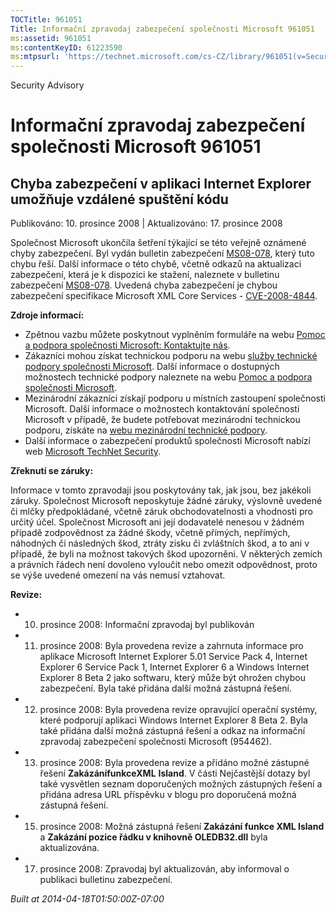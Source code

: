 ```yaml
---
TOCTitle: 961051
Title: Informační zpravodaj zabezpečení společnosti Microsoft 961051
ms:assetid: 961051
ms:contentKeyID: 61223590
ms:mtpsurl: 'https://technet.microsoft.com/cs-CZ/library/961051(v=Security.10)'
---
```


Security Advisory

Informační zpravodaj zabezpečení společnosti Microsoft 961051
=============================================================

Chyba zabezpečení v aplikaci Internet Explorer umožňuje vzdálené spuštění kódu
------------------------------------------------------------------------------

Publikováno: 10. prosince 2008 | Aktualizováno: 17. prosince 2008

Společnost Microsoft ukončila šetření týkající se této veřejně oznámené chyby zabezpečení. Byl vydán bulletin zabezpečení [MS08-078](http://go.microsoft.com/fwlink/?linkid=137335), který tuto chybu řeší. Další informace o této chybě, včetně odkazů na aktualizaci zabezpečení, která je k dispozici ke stažení, naleznete v bulletinu zabezpečení [MS08-078](http://go.microsoft.com/fwlink/?linkid=137335). Uvedená chyba zabezpečení je chybou zabezpečení specifikace Microsoft XML Core Services - [CVE-2008-4844](http://www.cve.mitre.org/cgi-bin/cvename.cgi?name=cve-2008-4844).

**Zdroje informací:**

-   Zpětnou vazbu můžete poskytnout vyplněním formuláře na webu [Pomoc a podpora společnosti Microsoft: Kontaktujte nás](https://support.microsoft.com/common/survey.aspx?scid=sw;en;1257&amp;showpage=1&amp;ws=technet&amp;sd=tech).
-   Zákazníci mohou získat technickou podporu na webu [služby technické podpory společnosti Microsoft](http://go.microsoft.com/fwlink/?linkid=21131). Další informace o dostupných možnostech technické podpory naleznete na webu [Pomoc a podpora společnosti Microsoft](http://support.microsoft.com/).
-   Mezinárodní zákazníci získají podporu u místních zastoupení společnosti Microsoft. Další informace o možnostech kontaktování společnosti Microsoft v případě, že budete potřebovat mezinárodní technickou podporu, získáte na [webu mezinárodní technické podpory](http://go.microsoft.com/fwlink/?linkid=21155).
-   Další informace o zabezpečení produktů společnosti Microsoft nabízí web [Microsoft TechNet Security](http://go.microsoft.com/fwlink/?linkid=21132).

**Zřeknutí se záruky:**

Informace v tomto zpravodaji jsou poskytovány tak, jak jsou, bez jakékoli záruky. Společnost Microsoft neposkytuje žádné záruky, výslovně uvedené či mlčky předpokládané, včetně záruk obchodovatelnosti a vhodnosti pro určitý účel. Společnost Microsoft ani její dodavatelé nenesou v žádném případě zodpovědnost za žádné škody, včetně přímých, nepřímých, náhodných či následných škod, ztráty zisku či zvláštních škod, a to ani v případě, že byli na možnost takových škod upozorněni. V některých zemích a právních řádech není dovoleno vyloučit nebo omezit odpovědnost, proto se výše uvedené omezení na vás nemusí vztahovat.

**Revize:**

-   10. prosince 2008: Informační zpravodaj byl publikován
-   11. prosince 2008: Byla provedena revize a zahrnuta informace pro aplikace Microsoft Internet Explorer 5.01 Service Pack 4, Internet Explorer 6 Service Pack 1, Internet Explorer 6 a Windows Internet Explorer 8 Beta 2 jako softwaru, který může být ohrožen chybou zabezpečení. Byla také přidána další možná zástupná řešení.
-   12. prosince 2008: Byla provedena revize opravující operační systémy, které podporují aplikaci Windows Internet Explorer 8 Beta 2. Byla také přidána další možná zástupná řešení a odkaz na informační zpravodaj zabezpečení společnosti Microsoft (954462).
-   13. prosince 2008: Byla provedena revize a přidáno možné zástupné řešení **ZakázánífunkceXML** **Island**. V části Nejčastější dotazy byl také vysvětlen seznam doporučených možných zástupných řešení a přidána adresa URL příspěvku v blogu pro doporučená možná zástupná řešení.
-   15. prosince 2008: Možná zástupná řešení **Zakázání funkce XML Island** a **Zakázání pozice řádku v knihovně OLEDB32.dll** byla aktualizována.
-   17. prosince 2008: Zpravodaj byl aktualizován, aby informoval o publikaci bulletinu zabezpečení.

*Built at 2014-04-18T01:50:00Z-07:00*
